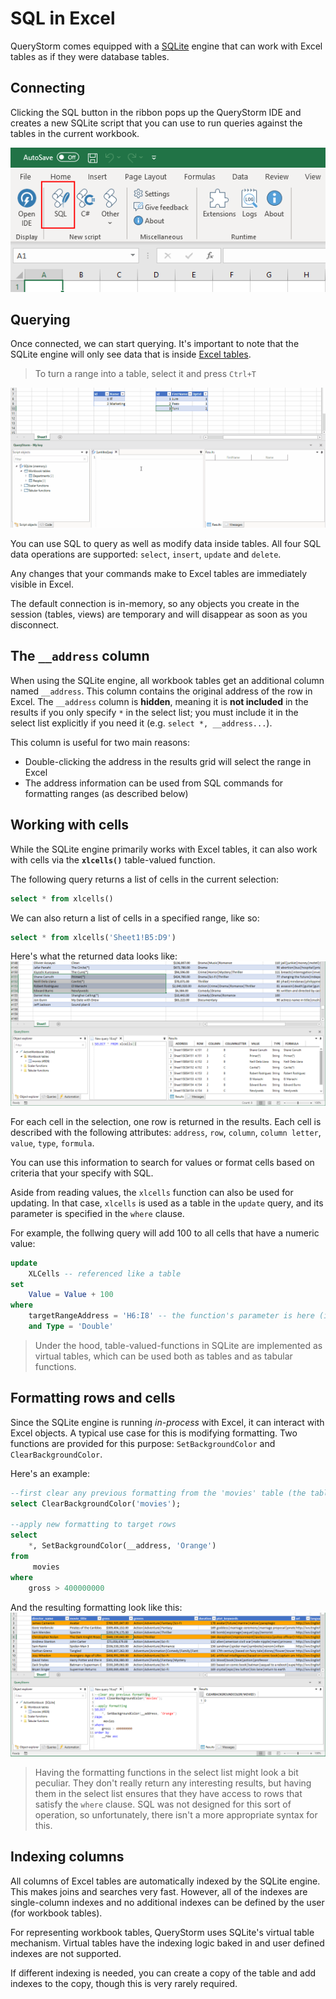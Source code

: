 # SQL in Excel
QueryStorm comes equipped with a [SQLite](https://www.sqlite.org) engine that can work with Excel tables as if they were database tables.

## Connecting
Clicking the SQL button in the ribbon pops up the QueryStorm IDE and creates a new SQLite script that you can use to run queries against the tables in the current workbook.

![Connect to workbook](../../Images/connect_sql.png)

## Querying

Once connected, we can start querying. It's important to note that the SQLite engine will only see data that is inside [Excel tables](http://www.excel-easy.com/data-analysis/tables.html "Excel tables intro"). 

> To turn a range into a table, select it and press `Ctrl+T`

![Querying](../../Images/sql_querying.gif?v=1)

You can use SQL to query as well as modify data inside tables. All four SQL data operations are supported: `select`, `insert`, `update` and `delete`.

Any changes that your commands make to Excel tables are immediately visible in Excel. 

The default connection is in-memory, so any objects you create in the session (tables, views) are temporary and will disappear as soon as you disconnect.

## The `__address` column
When using the SQLite engine, all workbook tables get an additional column named `__address`. This column contains the original address of the row in Excel. The `__address` column is **hidden**, meaning it is **not included** in the results if you only specify `*` in the select list; you must include it in the select list explicitly if you need it (e.g. `select *, __address...`).

This column is useful for two main reasons:
- Double-clicking the address in the results grid will select the range in Excel
- The address information can be used from SQL commands for formatting ranges (as described below)

## Working with cells
While the SQLite engine primarily works with Excel tables, it can also work with cells via the **`xlcells()`** table-valued function. 

The following query returns a list of cells in the current selection:
```sql
select * from xlcells()
``` 
We can also return a list of cells in a specified range, like so:
``` sql
select * from xlcells('Sheet1!B5:D9')
```
Here's what the returned data looks like:
![Cells query](../../Images/xlcells.png)

For each cell in the selection, one row is returned in the results. Each cell is described with the following attributes: `address`, `row`, `column`, `column letter`, `value`, `type`, `formula`.

You can use this information to search for values or format cells based on criteria that your specify with SQL.

Aside from reading values, the `xlcells` function can also be used for updating. In that case, `xlcells` is used as a table in the `update` query, and its parameter is specified in the `where` clause. 

For example, the follwing query will add 100 to all cells that have a numeric value:

```sql
update
	XLCells -- referenced like a table
set 	
	Value = Value + 100
where 
	targetRangeAddress = 'H6:I8' -- the function's parameter is here (it's visible in autocomplete)
	and Type = 'Double'
```
> Under the hood, table-valued-functions in SQLite are implemented as virtual tables, which can be used both as tables and as tabular functions.


## Formatting rows and cells
Since the SQLite engine is running *in-process* with Excel, it can interact with Excel objects. A typical use case for this is modifying formatting. Two functions are provided for this purpose: `SetBackgroundColor` and `ClearBackgroundColor`.

Here's an example:
``` SQL
--first clear any previous formatting from the 'movies' table (the table name is used as the address)
select ClearBackgroundColor('movies');

--apply new formatting to target rows
select
	*, SetBackgroundColor(__address, 'Orange')
from
	 movies
where
	gross > 400000000
``` 
And the resulting formatting look like this:
![Formatting rows example](../../Images/setbackgroundcolor.png)

> Having the formatting functions in the select list might look a bit peculiar. They don't really return any interesting results, but having them in the select list ensures that they have access to rows that satisfy the `where` clause. SQL was not designed for this sort of operation, so unfortunately, there isn't a more appropriate syntax for this.


## Indexing columns
All columns of Excel tables are automatically indexed by the SQLite engine. This makes joins and searches very fast. However, all of the indexes are single-column indexes and no additional indexes can be defined by the user (for workbook tables). 

For representing workbook tables, QueryStorm uses SQLite's virtual table mechanism. Virtual tables have the indexing logic baked in and user defined indexes are not supported. 

If different indexing is needed, you can create a copy of the table and add indexes to the copy, though this is very rarely required.